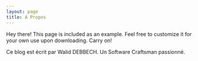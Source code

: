 ```yaml
---
layout: page
title: A Propos
---
```


<p class="message">
  Hey there! This page is included as an example. Feel free to customize it for your own use upon downloading. Carry on!
</p>

Ce blog est écrit par Walid DEBBECH. Un Software Craftsman passionné.